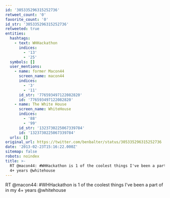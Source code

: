 ```yaml
---
id: '305335296315252736'
retweet_count: '0'
favorite_count: '0'
id_str: '305335296315252736'
retweeted: true
entities:
  hashtags:
    - text: WHHackathon
      indices:
        - '13'
        - '25'
  symbols: []
  user_mentions:
    - name: former Macon44
      screen_name: macon44
      indices:
        - '3'
        - '11'
      id_str: '776593497122082820'
      id: '776593497122082820'
    - name: The White House
      screen_name: WhiteHouse
      indices:
        - '88'
        - '99'
      id_str: '1323730225067339784'
      id: '1323730225067339784'
  urls: []
original_url: https://twitter.com/benbalter/status/305335296315252736
date: '2013-02-23T15:16:22.000Z'
sitemap: false
robots: noindex
title: >-
  RT @macon44: #WHHackathon is 1 of the coolest things I've been a part of in my
  4+ years @whitehouse
---
```


RT @macon44: #WHHackathon is 1 of the coolest things I've been a part of in my 4+ years @whitehouse